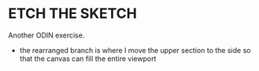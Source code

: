 # ETCH THE SKETCH

Another ODIN exercise.

-   the rearranged branch is where I move the upper section to the side so that the canvas can fill the entire viewport
